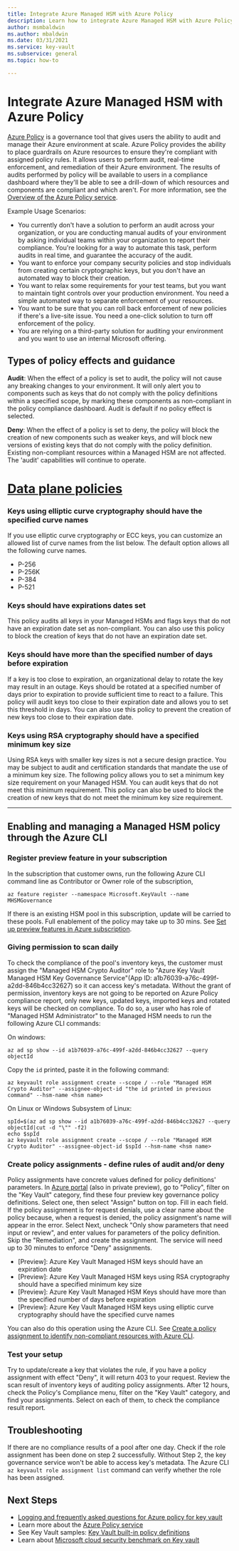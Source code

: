 ```yaml
---
title: Integrate Azure Managed HSM with Azure Policy
description: Learn how to integrate Azure Managed HSM with Azure Policy
author: msmbaldwin
ms.author: mbaldwin
ms.date: 03/31/2021
ms.service: key-vault
ms.subservice: general
ms.topic: how-to

---
```


# Integrate Azure Managed HSM with Azure Policy

[Azure Policy](../../governance/policy/index.yml) is a governance tool that gives users the ability to audit and manage their Azure environment at scale. Azure Policy provides the ability to place guardrails on Azure resources to ensure they're compliant with assigned policy rules. It allows users to perform audit, real-time enforcement, and remediation of their Azure environment. The results of audits performed by policy will be available to users in a compliance dashboard where they'll be able to see a drill-down of which resources and components are compliant and which aren't.  For more information, see the [Overview of the Azure Policy service](../../governance/policy/overview.md).

Example Usage Scenarios:

- You currently don't have a solution to perform an audit across your organization, or you are conducting manual audits of your environment by asking individual teams within your organization to report their compliance. You're looking for a way to automate this task, perform audits in real time, and guarantee the accuracy of the audit.
- You want to enforce your company security policies and stop individuals from creating certain cryptographic keys, but you don't have an automated way to block their creation.
- You want to relax some requirements for your test teams, but you want to maintain tight controls over your production environment. You need a simple automated way to separate enforcement of your resources.
- You want to be sure that you can roll back enforcement of new policies if there's a live-site issue. You need a one-click solution to turn off enforcement of the policy.
- You are relying on a third-party solution for auditing your environment and you want to use an internal Microsoft offering.

## Types of policy effects and guidance

**Audit**: When the effect of a policy is set to audit, the policy will not cause any breaking changes to your environment. It will only alert you to components such as keys that do not comply with the policy definitions within a specified scope, by marking these components as non-compliant in the policy compliance dashboard. Audit is default if no policy effect is selected.

**Deny**: When the effect of a policy is set to deny, the policy will block the creation of new components such as weaker keys, and will block new versions of existing keys that do not comply with the policy definition. Existing non-compliant resources within a Managed HSM are not affected. The 'audit' capabilities will continue to operate.

# [Data plane policies](#tab/data-plane)

### Keys using elliptic curve cryptography should have the specified curve names 

If you use elliptic curve cryptography or ECC keys, you can customize an allowed list of curve names from the list below. The default option allows all the following curve names.

- P-256
- P-256K
- P-384
- P-521

### Keys should have expirations dates set

This policy audits all keys in your Managed HSMs and flags keys that do not have an expiration date set as non-compliant. You can also use this policy to block the creation of keys that do not have an expiration date set.

### Keys should have more than the specified number of days before expiration

If a key is too close to expiration, an organizational delay to rotate the key may result in an outage. Keys should be rotated at a specified number of days prior to expiration to provide sufficient time to react to a failure. This policy will audit keys too close to their expiration date and allows you to set this threshold in days. You can also use this policy to prevent the creation of new keys too close to their expiration date.

### Keys using RSA cryptography should have a specified minimum key size

Using RSA keys with smaller key sizes is not a secure design practice. You may be subject to audit and certification standards that mandate the use of a minimum key size. The following policy allows you to set a minimum key size requirement on your Managed HSM. You can audit keys that do not meet this minimum requirement. This policy can also be used to block the creation of new keys that do not meet the minimum key size requirement.

---

## Enabling and managing a Managed HSM policy through the Azure CLI

### Register preview feature in your subscription

In the subscription that customer owns, run the following Azure CLI command line as Contributor or Owner role of the subscription,

```azurecli-interactive
az feature register --namespace Microsoft.KeyVault --name MHSMGovernance
```

If there is an existing HSM pool in this subscription, update will be carried to these pools. Full enablement of the policy may take up to 30 mins. See [Set up preview features in Azure subscription](../../azure-resource-manager/management/preview-features.md?tabs=azure-cli).

### Giving permission to scan daily

To check the compliance of the pool's inventory keys, the customer must assign the "Managed HSM Crypto Auditor" role to "Azure Key Vault Managed HSM Key Governance Service"(App ID: a1b76039-a76c-499f-a2dd-846b4cc32627) so it can access key's metadata. Without the grant of permission, inventory keys are not going to be reported on Azure Policy compliance report, only new keys, updated keys, imported keys and rotated keys will be checked on compliance. To do so, a user who has role of "Managed HSM Administrator" to the Managed HSM needs to run the following Azure CLI commands:

On windows:

```azurecli-interactive
az ad sp show --id a1b76039-a76c-499f-a2dd-846b4cc32627 --query objectId
```

Copy the `id` printed, paste it in the following command:

```azurecli-interactive
az keyvault role assignment create --scope / --role "Managed HSM Crypto Auditor" --assignee-object-id "the id printed in previous command" --hsm-name <hsm name>
```

On Linux or Windows Subsystem of Linux:

```azurecli-interactive
spId=$(az ad sp show --id a1b76039-a76c-499f-a2dd-846b4cc32627 --query objectId|cut -d "\"" -f2)
echo $spId
az keyvault role assignment create --scope / --role "Managed HSM Crypto Auditor" --assignee-object-id $spId --hsm-name <hsm name>
```

### Create policy assignments - define rules of audit and/or deny

Policy assignments have concrete values defined for policy definitions' parameters. In [Azure portal](https://portal.azure.com/?Microsoft_Azure_ManagedHSM_assettypeoptions=%7B%22ManagedHSM%22:%7B%22options%22:%22%22%7D%7D&Microsoft_Azure_ManagedHSM=true&feature.canmodifyextensions=true}) (also in private preview), go to "Policy", filter on the "Key Vault" category, find these four preview key governance policy definitions. Select one, then select "Assign" button on top. Fill in each field. If the policy assignment is for request denials, use a clear name about the policy because, when a request is denied, the policy assignment's name will appear in the error. Select Next, uncheck "Only show parameters that need input or review", and enter values for parameters of the policy definition. Skip the "Remediation", and create the assignment. The service will need up to 30 minutes to enforce "Deny" assignments.

- [Preview]: Azure Key Vault Managed HSM keys should have an expiration date
- [Preview]: Azure Key Vault Managed HSM keys using RSA cryptography should have a specified minimum key size
- [Preview]: Azure Key Vault Managed HSM Keys should have more than the specified number of days before expiration
- [Preview]: Azure Key Vault Managed HSM keys using elliptic curve cryptography should have the specified curve names

You can also do this operation using the Azure CLI. See [Create a policy assignment to identify non-compliant resources with Azure CLI](../../governance/policy/assign-policy-azurecli.md).

### Test your setup

Try to update/create a key that violates the rule, if you have a policy assignment with effect "Deny", it will return 403 to your request.
Review the scan result of inventory keys of auditing policy assignments. After 12 hours, check the Policy's Compliance menu, filter on the "Key Vault" category, and find your assignments. Select on each of them, to check the compliance result report.

## Troubleshooting
  
If there are no compliance results of a pool after one day. Check if the role assignment has been done on step 2 successfully. Without Step 2, the key governance service won't be able to access key's metadata. The Azure CLI `az keyvault role assignment list` command can verify whether the role has been assigned.

## Next Steps

- [Logging and frequently asked questions for Azure policy for key vault](../general/troubleshoot-azure-policy-for-key-vault.md)
- Learn more about the [Azure Policy service](../../governance/policy/overview.md)
- See Key Vault samples: [Key Vault built-in policy definitions](../../governance/policy/samples/built-in-policies.md#key-vault)
- Learn about [Microsoft cloud security benchmark on Key vault](/security/benchmark/azure/baselines/key-vault-security-baseline)